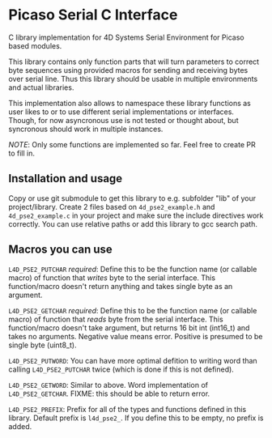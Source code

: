Picaso Serial C Interface
=========================

C library implementation for 4D Systems Serial Environment for Picaso based modules.

This library contains only function parts that will turn parameters to correct byte sequences using provided macros for sending and receiving bytes over serial line. Thus this library should be usable in multiple environments and actual libraries.

This implementation also allows to namespace these library functions as user likes to or to use different serial implementations or interfaces. Though, for now asyncronous use is not tested or thought about, but syncronous should work in multiple instances.

*NOTE*: Only some functions are implemented so far. Feel free to create PR to fill in.

Installation and usage
----------------------

Copy or use git submodule to get this library to e.g. subfolder "lib" of your project/library. Create 2 files based on `4d_pse2_example.h` and `4d_pse2_example.c` in your project and make sure the include directives work correctly. You can use relative paths or add this library to gcc search path.

Macros you can use
------------------

`L4D_PSE2_PUTCHAR` *required*: Define this to be the function name (or callable macro) of function that _writes_ byte to the serial interface. This function/macro doesn't return anything and takes single byte as an argument.

`L4D_PSE2_GETCHAR` *required*: Define this to be the function name (or callable macro) of function that _reads_ byte from the serial interface. This function/macro doesn't take argument, but returns 16 bit int (int16_t) and takes no arguments. Negative value means error. Positive is presumed to be single byte (uint8_t).

`L4D_PSE2_PUTWORD`: You can have more optimal defition to writing word than calling `L4D_PSE2_PUTCHAR` twice (which is done if this is not defined).

`L4D_PSE2_GETWORD`: Similar to above. Word implementation of `L4D_PSE2_GETCHAR`. FIXME: this should be able to return error.

`L4D_PSE2_PREFIX`: Prefix for all of the types and functions defined in this library. Default prefix is `l4d_pse2_`. If you define this to be empty, no prefix is added.
